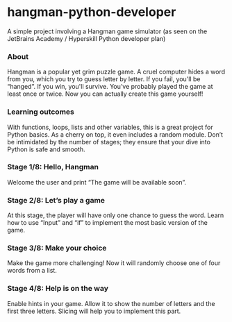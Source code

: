 # hangman-python-developer
A simple project involving a Hangman game simulator (as seen on the JetBrains Academy / Hyperskill Python developer plan)

### About
Hangman is a popular yet grim puzzle game. A cruel computer hides a word from you, which you try to guess letter by letter. If you fail, you'll be “hanged”. If you win, you'll survive. You’ve probably played the game at least once or twice. Now you can actually create this game yourself!

### Learning outcomes
With functions, loops, lists and other variables, this is a great project for Python basics. As a cherry on top, it even includes a random module. Don’t be intimidated by the number of stages; they ensure that your dive into Python is safe and smooth.

### Stage 1/8: Hello, Hangman
Welcome the user and print “The game will be available soon”.

### Stage 2/8: Let’s play a game
At this stage, the player will have only one chance to guess the word. Learn how to use “Input” and “if” to implement the most basic version of the game.

### Stage 3/8: Make your choice
Make the game more challenging! Now it will randomly choose one of four words from a list.

### Stage 4/8: Help is on the way
Enable hints in your game. Allow it to show the number of letters and the first three letters. Slicing will help you to implement this part.
